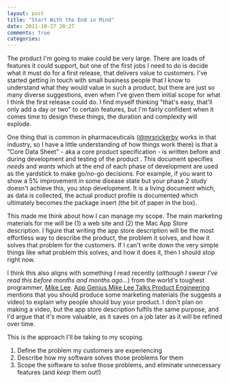 ```yaml
---
layout: post
title: "Start With the End in Mind"
date: 2011-10-27 20:27
comments: true
categories: 
---
```

The product I'm going to make could be very large. There are loads of features it could support, but one of the first jobs I need to do is decide what it must do for a first release, that delivers value to customers. I've started getting in touch with small business people that I know to understand what they would value in such a product, but there are just so many diverse suggestions, even when I've given them initial scope for what I think the first release could do. I find myself thinking "that's easy, that'll only add a day or two" to certain features, but I'm fairly confident when it comes time to design these things, the duration and complexity will explode.

One thing that is common in pharmaceuticals ([@mrsrickerby](http://twitter.com/mrsrickerby) works in that industry, so I have a little understanding of how things work there) is that a "Core Data Sheet" - aka a core product specification - is written before and during development and testing of the product . This document specifies _needs_ and _wants_ which at the end of each phase of development are used as the yardstick to make go/no-go decisions. For example, if you want to show a 5% improvement in some disease state but your phase 2 study doesn't achieve this, you stop development. It is a living document which, as data is collected, the actual product profile is documented which ultimately becomes the package insert (the bit of paper in the box).

This made me think about how I can manage my scope. The main marketing materials for me will be (1) a web site and (2) the Mac App Store description. I figure that writing the app store description will be the most effortless way to describe the product, the problem it solves, and how it solves that problem for the customers. If I can't write down the very simple things like what problem this solves, and how it does it, then I should stop right now.

I think this also aligns with something I read recently (_although I swear I've read this before months and months ago..._) from the world's toughest programmer, [Mike Lee](http://twitter.com/bmf). [App Genius Mike Lee Talks Product Engineering](http://www.readwriteweb.com/enterprise/2011/09/app-genius-mike-lee-talks-prod.php) mentions that you should produce some marketing materials (he suggests a video) to explain why people should buy your product. I don't plan on making a video, but the app store description fulfils the same purpose, and I'd argue that it's more valuable, as it saves on a job later as it will be refined over time. 

This is the approach I'll be taking to my scoping.

1. Define the problem my customers are experiencing
2. Describe how my software solves those problems for them
3. Scope the software to solve those problems, and eliminate unnecessary features (and _keep_ them out!)
